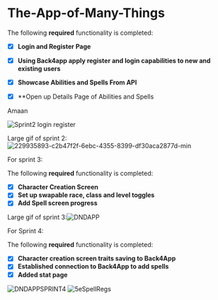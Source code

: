 # The-App-of-Many-Things

The following **required** functionality is completed:

- [x] **Login and Register Page**
- [x] **Using Back4app apply register and login capabilities to new and existing users**
- [x] **Showcase Abilities and Spells From API**
- [x] **Open up Details Page of Abilities and Spells



Amaan

![Sprint2 login register](https://user-images.githubusercontent.com/99455992/229935893-c2b47f2f-6ebc-4355-8399-df30aca2877d.gif)


Large gif of sprint 2:
![229935893-c2b47f2f-6ebc-4355-8399-df30aca2877d-min](https://user-images.githubusercontent.com/122946486/230484351-277bf4cc-12c5-4f4b-b1ee-90499b7f6639.gif)



For sprint 3:

The following **required** functionality is completed:

- [x] **Character Creation Screen**
- [x] **Set up swapable race, class and level toggles**
- [x] **Add Spell screen progress**

Large gif of sprint 3:![DNDAPP](https://user-images.githubusercontent.com/122946486/231637492-1a50c74a-ed2d-4c05-9214-70b74546eb61.gif)


For Sprint 4:


The following **required** functionality is completed:

- [x] **Character creation screen traits saving to Back4App**
- [x] **Established connection to Back4App to add spells**
- [x] **Added stat page**

![DNDAPPSPRINT4](https://user-images.githubusercontent.com/122946486/233233605-15332088-258b-45d7-a6f4-c78cbcaf9ae5.gif)
![5eSpellRegs](https://user-images.githubusercontent.com/122936348/233246413-7154fb7e-f433-4703-a4d0-b4afd0bd865f.gif)

